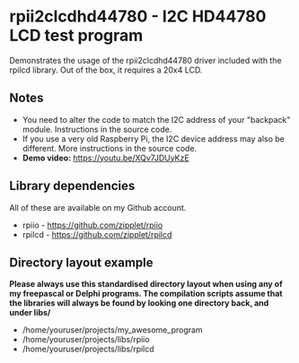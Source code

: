 # rpii2clcdhd44780 - I2C HD44780 LCD test program

Demonstrates the usage of the rpii2clcdhd44780 driver included with the rpilcd library. Out of the box, it requires a 20x4 LCD.

## Notes

* You need to alter the code to match the I2C address of your "backpack" module. Instructions in the source code.
* If you use a very old Raspberry Pi, the I2C device address may also be different. More instructions in the source code.
* __Demo video:__ https://youtu.be/XQv7JDUyKzE

## Library dependencies

All of these are available on my Github account.

* rpiio - https://github.com/zipplet/rpiio
* rpilcd - https://github.com/zipplet/rpilcd

## Directory layout example

**Please always use this standardised directory layout when using any of my freepascal or Delphi programs. The compilation scripts assume that the libraries will always be found by looking one directory back, and under libs/<name>**

* /home/youruser/projects/my_awesome_program
* /home/youruser/projects/libs/rpiio
* /home/youruser/projects/libs/rpilcd

